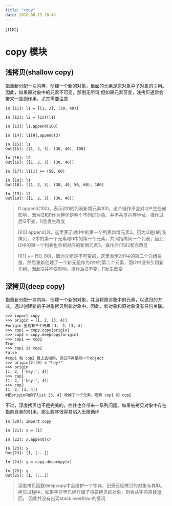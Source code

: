 ```yaml
---
title: "copy"
date: 2018-08-15 10:46
---
```


[TOC]

# copy 模块



## 浅拷贝(shallow copy) 

指重新分配一块内存，创建一个新的对象，里面的元素是原对象中子对象的引用。因此，如果原对象中的元素不可变，那倒无所谓;但如果元素可变，浅拷贝通常会带来一些副作用，尤其需要注意

```
In [11]: l1 = [[1, 2], (30, 40)]                                                                      

In [12]: l2 = list(l1)                                                                                

In [13]: l1.append(100)                                                                               

In [14]: l1[0].append(3)                                                                              

In [15]: l1                                                                                           
Out[15]: [[1, 2, 3], (30, 40), 100]

In [16]: l2                                                                                           
Out[16]: [[1, 2, 3], (30, 40)]

In [17]: l1[1] += (50, 60)                                                                            

In [18]: l1                                                                                           
Out[18]: [[1, 2, 3], (30, 40, 50, 60), 100]

In [19]: l2                                                                                           
Out[19]: [[1, 2, 3], (30, 40)]
```

> l1.append(100)，表示对l1的列表新增元素100。这个操作不会对l2产生任何影响，因为l2和l1作为整体是两个不同的对象，并不共享内存地址。操作过后l2不变，l1会发生改变
>
> l1[0].append(3)，这里表示对l1中的第一个列表新增元素3。因为l2是l1的浅拷贝，l2中的第一个元素和l1中的第一个元素，共同指向同一个列表，因此l2中的第一个列表也会相对应的新增元素3。操作后l1和l2都会改变
>
> l1[1] += (50, 60)，因为元组是不可变的，这里表示对l1中的第二个元组拼接，然后重新创建了一个新元组作为l1中的第二个元素，而l2中没有引用新元组，因此l2并不受影响。操作后l2不变，l1发生改变







## 深拷贝(deep copy) 

指重新分配一块内存，创建一个新的对象，并且将原对象中的元素，以递归的方式，通过创建新的子对象拷贝到新对象中。因此，新对象和原对象没有任何关联。



```
>>> import copy
>>> origin = [1, 2, [3, 4]]
#origin 里边有三个元素：1， 2，[3, 4]
>>> cop1 = copy.copy(origin)
>>> cop2 = copy.deepcopy(origin)
>>> cop1 == cop2
True
>>> cop1 is cop2
False 
#cop1 和 cop2 看上去相同，但已不再是同一个object
>>> origin[2][0] = "hey!" 
>>> origin
[1, 2, ['hey!', 4]]
>>> cop1
[1, 2, ['hey!', 4]]
>>> cop2
[1, 2, [3, 4]]
#把origin内的子list [3, 4] 改掉了一个元素，观察 cop1 和 cop2
```





不过，深度拷贝也不是完美的，往往也会带来一系列问题。如果被拷贝对象中存在指向自身的引用，那么程序很容易陷入无限循环

```
In [20]: import copy                                                                                  

In [21]: x = [1]                                                                                      

In [22]: x.append(x)                                                                                  

In [23]: x                                                                                            
Out[23]: [1, [...]]

In [24]: y = copy.deepcopy(x)                                                                                                                                                                     

In [25]: y                                                                                            
Out[25]: [1, [...]]
```

> 深度拷贝函数deepcopy中会维护一个字典，记录已经拷贝的对象与其ID。拷贝过程中，如果字典里已经存储了将要拷贝的对象，则会从字典直接返回， 因此并没有出现stack overflow 的情况




